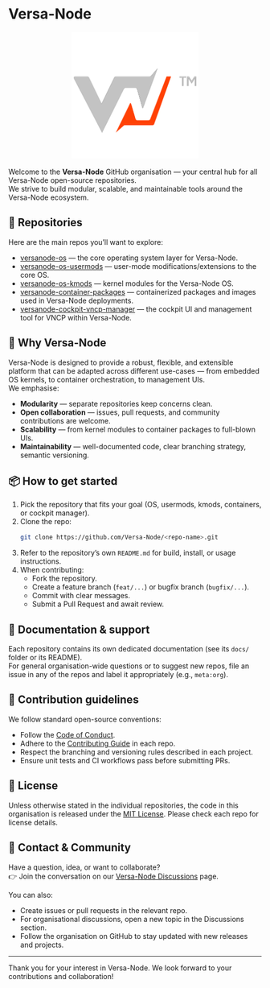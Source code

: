 # Versa-Node  

<p align="center">
  <img src="docs/media/logo.png" alt="VersaNode logo" width="50%"/>
</p>


Welcome to the **Versa-Node** GitHub organisation — your central hub for all Versa-Node open-source repositories.  
We strive to build modular, scalable, and maintainable tools around the Versa-Node ecosystem.

## 🚀 Repositories  

Here are the main repos you’ll want to explore:

- [versanode-os](https://github.com/Versa-Node/versanode-os) — the core operating system layer for Versa-Node.  
- [versanode-os-usermods](https://github.com/Versa-Node/versanode-os-usermods) — user-mode modifications/extensions to the core OS.  
- [versanode-os-kmods](https://github.com/Versa-Node/versanode-os-kmods) — kernel modules for the Versa-Node OS.  
- [versanode-container-packages](https://github.com/Versa-Node/versanode-container-packages) — containerized packages and images used in Versa-Node deployments.  
- [versanode-cockpit-vncp-manager](https://github.com/Versa-Node/versanode-cockpit-vncp-manager) — the cockpit UI and management tool for VNCP within Versa-Node.  

## 🧩 Why Versa-Node  

Versa-Node is designed to provide a robust, flexible, and extensible platform that can be adapted across different use-cases — from embedded OS kernels, to container orchestration, to management UIs.  
We emphasise:  
- **Modularity** — separate repositories keep concerns clean.  
- **Open collaboration** — issues, pull requests, and community contributions are welcome.  
- **Scalability** — from kernel modules to container packages to full-blown UIs.  
- **Maintainability** — well-documented code, clear branching strategy, semantic versioning.

## 📦 How to get started  

1. Pick the repository that fits your goal (OS, usermods, kmods, containers, or cockpit manager).  
2. Clone the repo:  
   ```bash
   git clone https://github.com/Versa-Node/<repo-name>.git
   ```  
3. Refer to the repository’s own `README.md` for build, install, or usage instructions.  
4. When contributing:  
   - Fork the repository.  
   - Create a feature branch (`feat/...`) or bugfix branch (`bugfix/...`).  
   - Commit with clear messages.  
   - Submit a Pull Request and await review.

## 📖 Documentation & support  

Each repository contains its own dedicated documentation (see its `docs/` folder or its README).  
For general organisation-wide questions or to suggest new repos, file an issue in any of the repos and label it appropriately (e.g., `meta:org`).

## 🤝 Contribution guidelines  

We follow standard open-source conventions:  
- Follow the [Code of Conduct](CODE_OF_CONDUCT.md).  
- Adhere to the [Contributing Guide](CONTRIBUTING.md) in each repo.  
- Respect the branching and versioning rules described in each project.  
- Ensure unit tests and CI workflows pass before submitting PRs.

## 🔐 License  

Unless otherwise stated in the individual repositories, the code in this organisation is released under the [MIT License](LICENSE). Please check each repo for license details.

## 📇 Contact & Community  

Have a question, idea, or want to collaborate?  
👉 Join the conversation on our [Versa-Node Discussions](https://github.com/orgs/Versa-Node/discussions) page.  

You can also:  
- Create issues or pull requests in the relevant repo.  
- For organisational discussions, open a new topic in the Discussions section.  
- Follow the organisation on GitHub to stay updated with new releases and projects.

---

Thank you for your interest in Versa-Node. We look forward to your contributions and collaboration!
